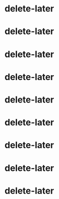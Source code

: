 # delete-later
# delete-later
# delete-later
# delete-later
# delete-later
# delete-later
# delete-later
# delete-later
# delete-later
